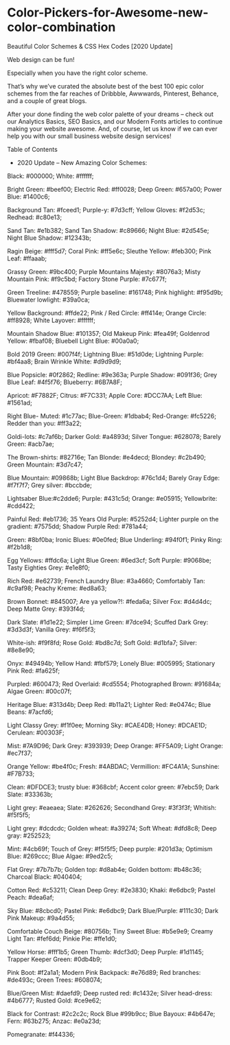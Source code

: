 # Color-Pickers-for-Awesome-new-color-combination
Beautiful Color Schemes &amp; CSS Hex Codes [2020 Update]

Web design can be fun!

Especially when you have the right color scheme.

That’s why we’ve curated the absolute best of the best 100 epic color schemes from the far reaches of Dribbble, Awwwards, Pinterest, Behance, and a couple of great blogs.

After your done finding the web color palette of your dreams – check out our Analytics Basics, SEO Basics, and our Modern Fonts articles to continue making your website awesome. And, of course, let us know if we can ever help you with our small business website design services!

Table of Contents	
* 2020 Update – New Amazing Color Schemes:


Black: #000000;
White: #ffffff;

Bright Green: #beef00;
Electric Red: #ff0028;
Deep Green: #657a00;
Power Blue: #1400c6;

Background Tan: #fceed1;
Purple-y: #7d3cff;
Yellow Gloves: #f2d53c;
Redhead: #c80e13;

Sand Tan: #e1b382;
Sand Tan Shadow: #c89666;
Night Blue: #2d545e;
Night Blue Shadow: #12343b;

Ragin Beige: #fff5d7;
Coral Pink: #ff5e6c;
Sleuthe Yellow: #feb300;
Pink Leaf: #ffaaab;

Grassy Green: #9bc400;
Purple Mountains Majesty: #8076a3;
Misty Mountain Pink: #f9c5bd;
Factory Stone Purple: #7c677f;

Green Treeline: #478559;
Purple baseline: #161748;
Pink highlight: #f95d9b;
Bluewater lowlight: #39a0ca;

Yellow Background: #ffde22;
Pink / Red Circle: #ff414e;
Orange Circle: #ff8928;
White Layover: #ffffff;

Mountain Shadow Blue: #101357;
Old Makeup Pink: #fea49f;
Goldenrod Yellow: #fbaf08;
Bluebell Light Blue: #00a0a0;

Bold 2019 Green: #007f4f;
Lightning Blue: #51d0de;
Lightning Purple: #bf4aa8;
Brain Wrinkle White: #d9d9d9;

Blue Popsicle: #0f2862;
Redline: #9e363a;
Purple Shadow: #091f36;
Grey Blue Leaf: #4f5f76;
Blueberry: #6B7A8F;

Apricot: #F7882F;
Citrus: #F7C331;
Apple Core: #DCC7AA;
Left Blue: #1561ad;

Right Blue- Muted: #1c77ac;
Blue-Green: #1dbab4;
Red-Orange: #fc5226;
Redder than you: #ff3a22;

Goldi-lots: #c7af6b;
Darker Gold: #a4893d;
Silver Tongue: #628078;
Barely Green: #acb7ae;

The Brown-shirts: #82716e;
Tan Blonde: #e4decd;
Blondey: #c2b490;
Green Mountain: #3d7c47;

Blue Mountain: #09868b;
Light Blue Backdrop: #76c1d4;
Barely Gray Edge: #f7f7f7;
Grey silver: #bccbde;

Lightsaber Blue:#c2dde6;
Purple: #431c5d;
Orange: #e05915;
Yellowbrite: #cdd422;

Painful Red: #eb1736;
35 Years Old Purple: #5252d4;
Lighter purple on the gradient: #7575dd;
Shadow Purple Red: #781a44;

Green: #8bf0ba;
Ironic Blues: #0e0fed;
Blue Underling: #94f0f1;
Pinky Ring: #f2b1d8;

Egg Yellows: #ffdc6a;
Light Blue Green: #6ed3cf;
Soft Purple: #9068be;
Tasty Eighties Grey: #e1e8f0;

Rich Red: #e62739;
French Laundry Blue: #3a4660;
Comfortably Tan: #c9af98;
Peachy Kreme: #ed8a63;

Brown Bonnet: #845007;
Are ya yellow?!: #feda6a;
Silver Fox: #d4d4dc;
Deep Matte Grey: #393f4d;

Dark Slate: #1d1e22;
Simpler Lime Green: #7dce94;
Scuffed Dark Grey: #3d3d3f;
Vanilla Grey: #f6f5f3;

White-ish: #f9f8fd;
Rose Gold: #bd8c7d;
Soft Gold: #d1bfa7;
Silver: #8e8e90;

Onyx: #49494b;
Yellow Hand: #fbf579;
Lonely Blue: #005995;
Stationary Pink Red: #fa625f;

Purpled: #600473;
Red Overlaid: #cd5554;
Photographed Brown: #91684a;
Algae Green: #00c07f;

Heritage Blue: #313d4b;
Deep Red: #b11a21;
Lighter Red: #e0474c; 
Blue Beans: #7acfd6; 

Light Classy Grey: #f1f0ee; 
Morning Sky: #CAE4DB; 
Honey: #DCAE1D;
Cerulean: #00303F; 

Mist: #7A9D96;
Dark Grey: #393939; 
Deep Orange: #FF5A09; 
Light Orange: #ec7f37; 

Orange Yellow: #be4f0c; 
Fresh: #4ABDAC;
Vermillion: #FC4A1A;
Sunshine: #F7B733;

Clean: #DFDCE3;
trusty blue: #368cbf; 
Accent color green: #7ebc59; 
Dark Slate: #33363b;

Light grey: #eaeaea;
Slate: #262626; 
Secondhand Grey: #3f3f3f; 
Whitish: #f5f5f5; 

Light grey: #dcdcdc;
Golden wheat: #a39274;
Soft Wheat: #dfd8c8;
Deep gray: #252523;

Mint: #4cb69f;
Touch of Grey: #f5f5f5;
Deep purple: #201d3a;
Optimism Blue: #269ccc;
Blue Algae: #9ed2c5;

Flat Grey: #7b7b7b;
Golden top: #d8ab4e;
Golden bottom: #b48c36;
Charcoal Black: #040404;

Cotton Red: #c53211;
Clean Deep Grey: #2e3830;
Khaki: #e6dbc9;
Pastel Peach: #dea6af;

Sky Blue: #8cbcd0;
Pastel Pink: #e6dbc9;
Dark Blue/Purple: #111c30;
Dark Pink Makeup: #9a4d55;

Comfortable Couch Beige: #80756b;
Tiny Sweet Blue: #b5e9e9;
Creamy Light Tan: #fef6dd;
Pinkie Pie: #ffe1d0;

Yellow Horse: #fff1b5;
Green Thumb: #dcf3d0;
Deep Purple: #1d1145;
Trapper Keeper Green: #0db4b9;

Pink Boot: #f2a1a1;
Modern Pink Backpack: #e76d89;
Red branches: #de493c;
Green Trees: #608074;

Blue/Green Mist: #daefd9;
Deep rusted red: #c1432e;
Silver head-dress: #4b6777;
Rusted Gold: #ce9e62;

Black for Contrast: #2c2c2c;
Rock Blue	#99b9cc;
Blue Bayoux: #4b647e;
Fern:	#63b275;
Anzac: #e0a23d;

Pomegranate: #f44336;




